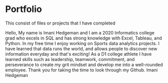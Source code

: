 # Portfolio
This consist of files or projects that I have completed

Hello, 
My name is Imani Hedgeman and I am a 2020 Informatics college grad who excels in SQL and has strong knowledge with Excel, Tableau, and Python. In my free time I enjoy working on Sports data analytics projects. I have learned that data runs the world, and allows people to discover new information everyday and that's exciting! As a D1 college athlete I have learned skills such as leadership, teamwork, commitment, and perseverance to create my grit mindset and develop me into a well-rounded employee.
Thank you for taking the time to look through my Github.
Imani Hedgeman
